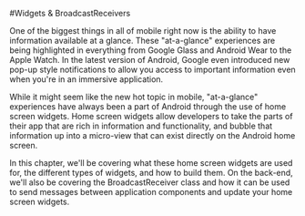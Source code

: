 #Widgets & BroadcastReceivers

One of the biggest things in all of mobile right now is the ability to have information available at a glance. These "at-a-glance" experiences are being highlighted in everything from Google Glass and Android Wear to the Apple Watch. In the latest version of Android, Google even introduced new pop-up style notifications to allow you access to important information even when you're in an immersive application.

While it might seem like the new hot topic in mobile, "at-a-glance" experiences have always been a part of Android through the use of home screen widgets. Home screen widgets allow developers to take the parts of their app that are rich in information and functionality, and bubble that information up into a micro-view that can exist directly on the Android home screen.

In this chapter, we'll be covering what these home screen widgets are used for, the different types of widgets, and how to build them. On the back-end, we'll also be covering the BroadcastReceiver class and how it can be used to send messages between application components and update your home screen widgets.